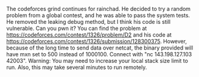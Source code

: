The codeforces grind continues for rainchad. He decided to try a random problem from a global contest, and he was able to pass the system tests. He removed the leaking debug method, but I think his code is still vulnerable. Can you pwn it? You can find the problem at https://codeforces.com/contest/1326/problem/D2 and his code at https://codeforces.com/contest/1326/submission/128300375. However, because of the long time to send data over netcat, the binary provided will have mxn set to 500 instead of 1000100. Connect with "nc 143.198.127.103 42003". Warning: You may need to increase your local stack size limit to run. Also, this may take several minutes to run remotely.
